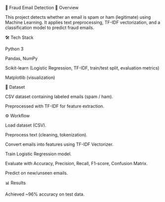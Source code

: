 📧 Fraud Email Detection
🚀 Overview

This project detects whether an email is spam or ham (legitimate) using Machine Learning.
It applies text preprocessing, TF-IDF vectorization, and a classification model to predict fraud emails.

🛠️ Tech Stack

Python 3

Pandas, NumPy

Scikit-learn (Logistic Regression, TF-IDF, train/test split, evaluation metrics)

Matplotlib (visualization)

📂 Dataset

CSV dataset containing labeled emails (spam / ham).

Preprocessed with TF-IDF for feature extraction.

⚙️ Workflow

Load dataset (CSV).

Preprocess text (cleaning, tokenization).

Convert emails into features using TF-IDF Vectorizer.

Train Logistic Regression model.

Evaluate with Accuracy, Precision, Recall, F1-score, Confusion Matrix.

Predict on new/unseen emails.

📊 Results

Achieved ~96% accuracy on test data.
